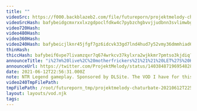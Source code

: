 ```yaml
---
title: ""
videoSrc: https://f000.backblazeb2.com/file/futureporn/projektmelody-chaturbate-20210612T225631Z.mp4
videoSrcHash: bafybeidgcmxrxxlxzgdpoclfdkw4c7pybzchgbvvjjudbnn3svlimwbg7u?filename=projektmelody-chaturbate-20210612T225600Z-source.mp4
video720Hash: 
video480Hash: 
video360Hash: 
video240Hash: bafybeicjlknr45jfgf7gz6idcvk33gd7lnd4hud7y52vmy36dmmhiad6cq?filename=projektmelody-chaturbate-20210612T225600Z-240p.mp4
thinHash: 
thiccHash: bafybeif6vpe7livamzqxr7q674wrkcv37kylxra2wjkkmr7pmtso3kjdiq?filename=20210612T225631Z-thicc.jpg
announceTitle: "i%27m%20live%2C%20motherfrickers%21%21%21%20LET%27S%20HANG%2C%20then%20get%20weird%20with%20it.%20%3AD%20%28on%20CB%2C%20obviously%29"
announceUrl: https://twitter.com/ProjektMelody/status/1403848719695482888
date: 2021-06-12T22:56:31.000Z
note: NTR Legend gameplay. Sponsored by DLSite. The VOD I have for this is truncated
video240TmpFilePath: 
tmpFilePath: /root/futureporn_tmp/projektmelody-chaturbate-20210612T225631Z.mp4
layout: layouts/vod.njk
tags:
---
```


